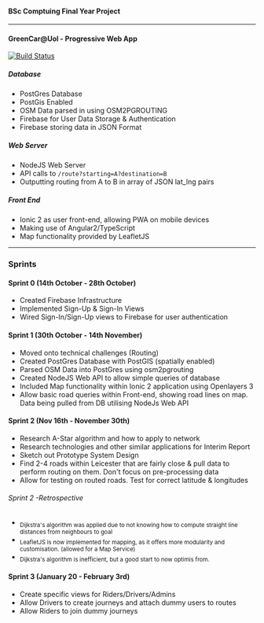 #### BSc Comptuing Final Year Project
---
#### GreenCar@Uol - Progressive Web App
[![Build Status](https://travis-ci.org/Travis-Kirton/GreenCar-UoL.svg?branch=master)](https://travis-ci.org/Travis-Kirton/GreenCar-UoL)

##### Database

* PostGres Database
* PostGis Enabled
* OSM Data parsed in using OSM2PGROUTING
* Firebase for User Data Storage & Authentication
* Firebase storing data in JSON Format


##### Web Server

* NodeJS Web Server
* API calls to ```/route?starting=A?destination=B```
* Outputting routing from A to B in array of JSON lat_lng pairs


##### Front End
* Ionic 2 as user front-end, allowing PWA on mobile devices
* Making use of Angular2/TypeScript
* Map functionality provided by LeafletJS

---

### Sprints

#### Sprint 0 (14th October - 28th October)
* Created Firebase Infrastructure
* Implemented Sign-Up & Sign-In Views
* Wired Sign-In/Sign-Up views to Firebase for user authentication

#### Sprint 1 (30th October - 14th November)

* Moved onto technical challenges (Routing)
* Created PostGres Database with PostGIS (spatially enabled)
* Parsed OSM Data into PostGres using osm2pgrouting
* Created NodeJS Web API to allow simple queries of database
* Included Map functionality within Ionic 2 application using Openlayers 3
* Allow basic road queries within Front-end, showing road lines on map. Data being pulled from DB utilising NodeJs Web API

#### Sprint 2 (Nov 16th - November 30th)
* Research A-Star algorithm and how to apply to network
* Research technologies and other similar applications for Interim Report
* Sketch out Prototype System Design
* Find 2-4 roads within Leicester that are fairly close & pull data to perform routing on them. Don't focus on pre-processing data
* Allow for testing on routed roads. Test for correct latitude & longitudes

###### Sprint 2 -Retrospective
* <sub>Dijkstra's algorithm was applied due to not knowing how to compute straight line distances from neighbours to goal
* <sub>LeafletJS is now implemented for mapping, as it offers more modularity and customisation. (allowed for a Map Service)</sub>
* <sub>Dijkstra's algorithm is inefficient, but a good start to now optimis from.</sub>

#### Sprint 3 (January 20 - February 3rd)

* Create specific views for Riders/Drivers/Admins
* Allow Drivers to create journeys and attach dummy users to routes
* Allow Riders to join dummy journeys




